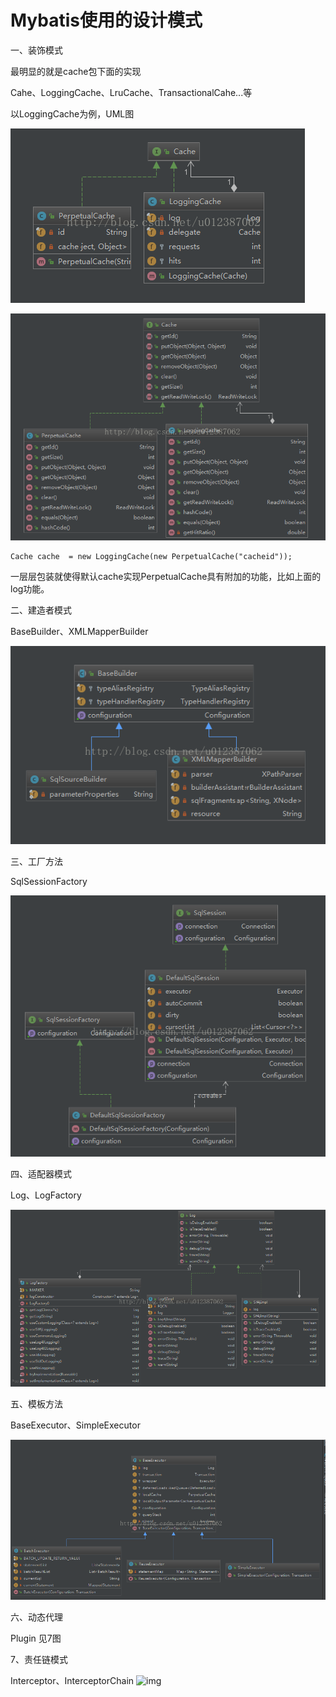 # Mybatis使用的设计模式

一、装饰模式

最明显的就是cache包下面的实现

Cahe、LoggingCache、LruCache、TransactionalCahe...等

以LoggingCache为例，UML图

![img](/static/image/20170628210545089.png)

![img](/static/image/20170628210109123.png)

```
Cache cache  = new LoggingCache(new PerpetualCache("cacheid"));
```

一层层包装就使得默认cache实现PerpetualCache具有附加的功能，比如上面的log功能。

二、建造者模式

BaseBuilder、XMLMapperBuilder

![img](/static/image/20170628214707239.png)

三、工厂方法

SqlSessionFactory

![img](/static/image/20170628213853842.png)

四、适配器模式

Log、LogFactory

![img](/static/image/20170628213948664.png)

五、模板方法

BaseExecutor、SimpleExecutor

![img](/static/image/20170628212637781.png)

六、动态代理

Plugin 见7图

7、责任链模式

Interceptor、InterceptorChain
![img](/static/image/20170628212721188)

